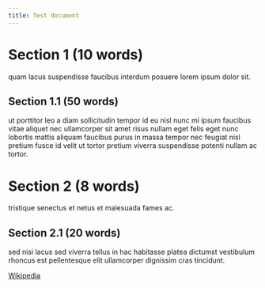 ```yaml
---
title: Test document
---
```


# Section 1 (10 words)

quam lacus suspendisse faucibus interdum posuere lorem ipsum dolor sit.

## Section 1.1 (50 words)

ut porttitor leo a diam sollicitudin tempor id eu nisl nunc mi ipsum faucibus
vitae aliquet nec ullamcorper sit amet risus nullam eget felis eget nunc
lobortis mattis aliquam faucibus purus in massa tempor nec feugiat nisl pretium
fusce id velit ut tortor pretium viverra suspendisse potenti nullam ac tortor.

# Section 2 (8 words)

tristique senectus et netus et malesuada fames ac.

## Section 2.1 (20 words)

sed nisi lacus sed viverra tellus in hac habitasse platea dictumst vestibulum
rhoncus est pellentesque elit ullamcorper dignissim cras tincidunt.

[Wikipedia](https://en.wikipedia.org/)
